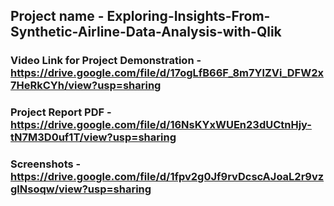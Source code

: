 ## Project name - Exploring-Insights-From-Synthetic-Airline-Data-Analysis-with-Qlik

### Video Link for Project Demonstration - https://drive.google.com/file/d/17ogLfB66F_8m7YlZVi_DFW2x7HeRkCYh/view?usp=sharing

### Project Report PDF - https://drive.google.com/file/d/16NsKYxWUEn23dUCtnHjy-tN7M3D0uf1T/view?usp=sharing

### Screenshots - https://drive.google.com/file/d/1fpv2g0Jf9rvDcscAJoaL2r9vzglNsoqw/view?usp=sharing
